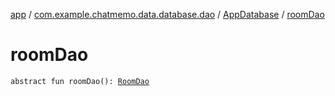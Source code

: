 [app](../../index.md) / [com.example.chatmemo.data.database.dao](../index.md) / [AppDatabase](index.md) / [roomDao](./room-dao.md)

# roomDao

`abstract fun roomDao(): `[`RoomDao`](../-room-dao/index.md)